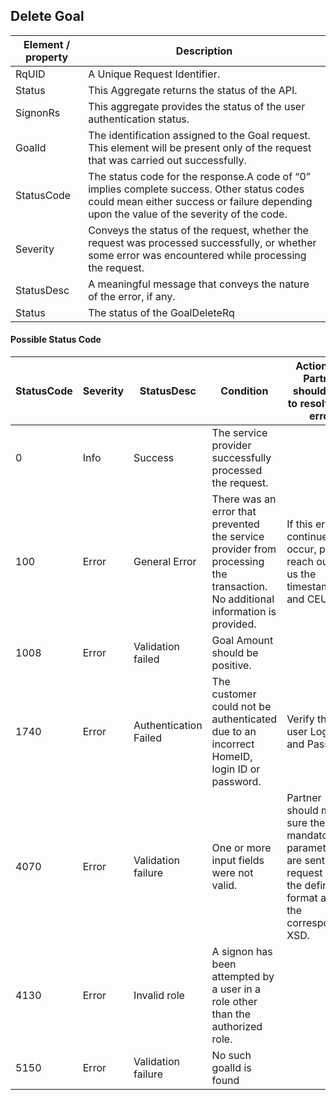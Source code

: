 ## Delete Goal


|Element / property|Description|
|--- |--- |
|RqUID|A Unique Request Identifier.|
|Status|This Aggregate returns the status of the API.|
|SignonRs|This aggregate provides the status of the user authentication status.|
|GoalId|The identification assigned to the Goal request. This element will be present only of the request that was carried out successfully.|
|StatusCode|The status code for the response.A code of “0” implies complete success. Other status codes could mean either success or failure depending upon the value of the severity of the code.|
|Severity|Conveys the status of the request, whether the request was processed successfully, or whether some error was encountered while processing the request.|
|StatusDesc|A meaningful message that conveys the nature of the error, if any.|
|Status|The status of the GoalDeleteRq|

#### Possible Status Code

|StatusCode|Severity|StatusDesc|Condition|Action API Partner should take to resolve the error|
|--- |--- |--- |--- |--- |
|0|Info|Success|The service provider successfully processed the request.||
|100|Error|General Error|There was an error that prevented the service provider from processing the transaction. No additional information is provided.|If this error continues to occur, please reach out to us the timestamp and CEUserId.|
|1008|Error|Validation failed|Goal Amount should be positive.||
|1740|Error|Authentication Failed|The customer could not be authenticated due to an incorrect HomeID, login ID or password.|Verify the user Login ID and Password|
|4070|Error|Validation failure|One or more input fields were not valid.|Partner should make sure the mandatory parameters are sent in the request and in the defined format as in the corresponding XSD.|
|4130|Error|Invalid role|A signon has been attempted by a user in a role other than the authorized role.||
|5150|Error|Validation failure|No such goalId is found||

